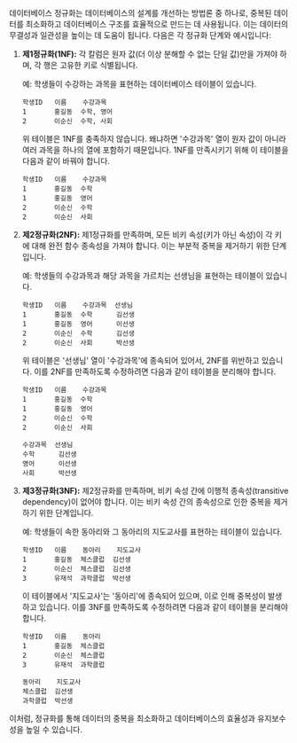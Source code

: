 데이터베이스 정규화는 데이터베이스의 설계를 개선하는 방법론 중 하나로, 중복된 데이터를 최소화하고 데이터베이스 구조를 효율적으로 만드는 데 사용됩니다. 이는 데이터의 무결성과 일관성을 높이는 데 도움이 됩니다. 다음은 각 정규화 단계와 예시입니다:

1. **제1정규화(1NF):** 각 칼럼은 원자 값(더 이상 분해할 수 없는 단일 값)만을 가져야 하며, 각 행은 고유한 키로 식별됩니다.

   예: 학생들이 수강하는 과목을 표현하는 데이터베이스 테이블이 있습니다.

   ```
   학생ID   이름    수강과목
   1       홍길동  수학, 영어
   2       이순신  수학, 사회
   ```

   위 테이블은 1NF를 충족하지 않습니다. 왜냐하면 '수강과목' 열이 원자 값이 아니라 여러 과목을 하나의 열에 포함하기 때문입니다. 1NF를 만족시키기 위해 이 테이블을 다음과 같이 바꿔야 합니다.

   ```
   학생ID   이름    수강과목
   1       홍길동  수학
   1       홍길동  영어
   2       이순신  수학
   2       이순신  사회
   ```

2. **제2정규화(2NF):** 제1정규화를 만족하며, 모든 비키 속성(키가 아닌 속성)이 각 키에 대해 완전 함수 종속성을 가져야 합니다. 이는 부분적 중복을 제거하기 위한 단계입니다.

   예: 학생들의 수강과목과 해당 과목을 가르치는 선생님을 표현하는 테이블이 있습니다.

   ```
   학생ID   이름    수강과목  선생님
   1       홍길동  수학      김선생
   1       홍길동  영어      이선생
   2       이순신  수학      김선생
   2       이순신  사회      박선생
   ```

   위 테이블은 '선생님' 열이 '수강과목'에 종속되어 있어서, 2NF를 위반하고 있습니다. 이를 2NF를 만족하도록 수정하려면 다음과 같이 테이블을 분리해야 합니다.

   ```
   학생ID   이름    수강과목
   1       홍길동  수학
   1       홍길동  영어
   2       이순신  수학
   2       이순신  사회
   ```

   ```
   수강과목  선생님
   수학      김선생
   영어      이선생
   사회      박선생
   ```

3. **제3정규화(3NF):** 제2정규화를 만족하며, 비키 속성 간에 이행적 종속성(transitive dependency)이 없어야 합니다. 이는 비키 속성 간의 종속성으로 인한 중복을 제거하기 위한 단계입니다.

   예: 학생들이 속한 동아리와 그 동아리의 지도교사를 표현하는 테이블이 있습니다.

   ```
   학생ID   이름    동아리    지도교사
   1       홍길동  체스클럽  김선생
   2       이순신  체스클럽  김선생
   3       유재석  과학클럽  박선생
   ```

   이 테이블에서 '지도교사'는 '동아리'에 종속되어 있으며, 이로 인해 중복성이 발생하고 있습니다. 이를 3NF를 만족하도록 수정하려면 다음과 같이 테이블을 분리해야 합니다.

   ```
   학생ID   이름    동아리
   1       홍길동  체스클럽
   2       이순신  체스클럽
   3       유재석  과학클럽
   ```

   ```
   동아리    지도교사
   체스클럽  김선생
   과학클럽  박선생
   ```

이처럼, 정규화를 통해 데이터의 중복을 최소화하고 데이터베이스의 효율성과 유지보수성을 높일 수 있습니다.
